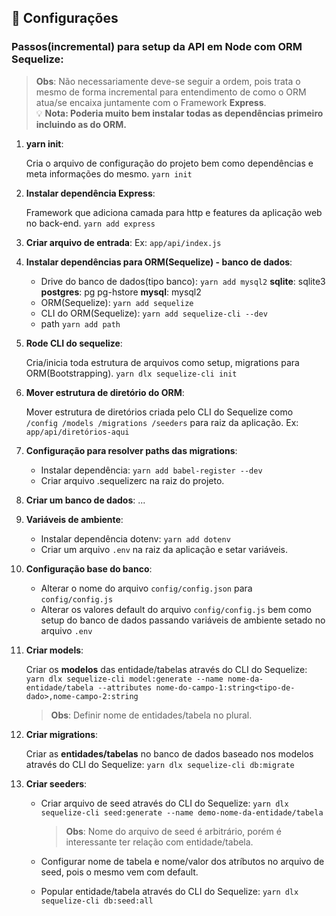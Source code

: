 ## :rocket: Configurações

### Passos(incremental) para setup da API em Node com ORM Sequelize:

> __Obs__: Não necessariamente deve-se seguir a ordem, pois trata o mesmo de forma incremental para entendimento de como o ORM atua/se encaixa juntamente com o Framework **Express**.  
:bulb: __Nota: Poderia muito bem instalar todas as dependências primeiro incluindo as do ORM.__

1. __yarn init__:

    Cria o arquivo de configuração do projeto bem como dependências e meta informações do mesmo.
`yarn init`
            
2. __Instalar dependência Express__:

    Framework que adiciona camada para http e features da aplicação web no back-end.
`yarn add express`  

3. __Criar arquivo de entrada__:
    Ex: `app/api/index.js`
4. __Instalar dependências para ORM(Sequelize) - banco de dados__:

    * Drive do banco de dados(tipo banco):
        `yarn add mysql2`
        __sqlite__: sqlite3
        __postgres__: pg pg-hstore
        __mysql__: mysql2       
    * ORM(Sequelize):  `yarn add sequelize`
    * CLI do ORM(Sequelize): `yarn add sequelize-cli --dev`
    * path `yarn add path`

5. __Rode CLI do sequelize__:

    Cria/inicia toda estrutura de arquivos como setup, migrations para ORM(Bootstrapping).
    `yarn dlx sequelize-cli init`

6. __Mover estrutura de diretório do ORM__:

    Mover estrutura de diretórios criada pelo CLI do Sequelize como `/config /models /migrations /seeders` para raiz da aplicação. Ex: `app/api/diretórios-aqui`

7. __Configuração para resolver paths das migrations__:

    * Instalar dependência: `yarn add babel-register --dev`
    * Criar arquivo .sequelizerc na raiz do projeto.

8. __Criar um banco de dados__:
...

9. __Variáveis de ambiente__:

    * Instalar dependência dotenv: `yarn add dotenv`
    * Criar um arquivo `.env` na raiz da aplicação e setar variáveis.    

10. __Configuração base do banco__:

    * Alterar o nome do arquivo `config/config.json` para `config/config.js`
    * Alterar os valores default do arquivo `config/config.js` bem como setup do banco de dados passando variáveis de ambiente setado no arquivo `.env`

11. __Criar models__:

    Criar os **modelos** das entidade/tabelas através do CLI do Sequelize:
    `yarn dlx sequelize-cli model:generate --name nome-da-entidade/tabela --attributes nome-do-campo-1:string<tipo-de-dado>,nome-campo-2:string`  
    
    > __Obs__: Definir nome de entidades/tabela no plural.

12. __Criar migrations__:

    Criar as **entidades/tabelas** no banco de dados baseado nos modelos através do CLI do Sequelize:
    `yarn dlx sequelize-cli db:migrate`

13. __Criar seeders__:

    * Criar arquivo de seed através do CLI do Sequelize: `yarn dlx sequelize-cli seed:generate --name demo-nome-da-entidade/tabela`  

        > __Obs__: Nome do arquivo de seed é arbitrário, porém é interessante ter relação com entidade/tabela.

    * Configurar nome de tabela e nome/valor dos atríbutos no arquivo de seed, pois o mesmo vem com default.
    * Popular entidade/tabela através do CLI do Sequelize: `yarn dlx sequelize-cli db:seed:all`

    


